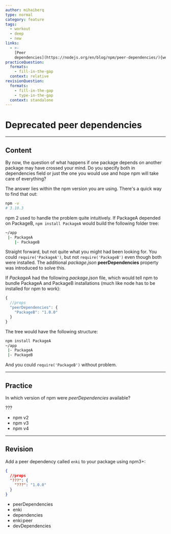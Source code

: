 ```yaml
---
author: mihaiberq
type: normal
category: feature
tags:
  - workout
  - deep
  - new
links:
  - >-
    [Peer
    dependencies](https://nodejs.org/en/blog/npm/peer-dependencies/){website}
practiceQuestion:
  formats:
    - fill-in-the-gap
  context: relative
revisionQuestion:
  formats:
    - fill-in-the-gap
    - type-in-the-gap
  context: standalone
---
```


# Deprecated peer dependencies


---

## Content

By now, the question of what happens if one package depends on another package may have crossed your mind. Do you specify both in dependencies field or just the one you would use and hope npm will take care of everything?

The answer lies within the npm version you are using. There's a quick way to find that out:

```bash
npm -v
# 3.10.3
```

npm 2 used to handle the problem quite intuitively. If PackageA depended on PackageB, `npm install PackageA` would build the following folder tree:

```bash
~/app
 |- PackageA
    |- PackageB
```

Straight forward, but not quite what you might had been looking for. You could `require('PackageA')`, but not `require('PackageB')` even though both were installed. The additional *package.json* **peerDependencies** property was introduced to solve this.

If *PackageA* had the following *package.json* file, which would tell npm to bundle PackageA and PackageB installations (much like node has to be installed for npm to work):

```javascript
{
  //props
  "peerDependencies": {
    "PackageB": "1.0.0"
  }
}
```

The tree would have the following structure:

```bash
npm install PackageA
~/app
 |- PackageA
 |- PackageB
```

And you could `require('PackageB')` without problem.


---

## Practice

In which version of npm were *peerDependencies* available?

???

- npm v2
- npm v3
- npm v4


---

## Revision

Add a peer dependency called `enki` to your package using npm3+:

```json
{
  //props
  "???": {
    "???": "1.0.0"
  }
}
```

- peerDependencies
- enki
- dependencies
- enki:peer
- devDependencies
